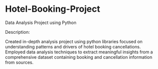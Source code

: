 # Hotel-Booking-Project
Data Analysis Project using Python 

Description:

Created in-depth analysis project using python libraries focused on understanding patterns and drivers of hotel booking cancellations. Employed data analysis techniques to extract meaningful insights from a comprehensive dataset containing booking and cancellation information from sources.
